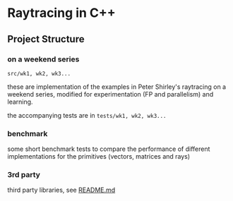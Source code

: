 # Raytracing in C++

## Project Structure

### on a weekend series

`src/wk1, wk2, wk3...`

these are implementation of the examples in Peter Shirley's raytracing on a weekend series, modified
for experimentation (FP and parallelism) and learning.

the accompanying tests are in `tests/wk1, wk2, wk3...`

### benchmark

some short benchmark tests to compare the performance of different implementations for the
primitives (vectors, matrices and rays)

### 3rd party

third party libraries, see [README.md](3rdParty/README.md)
